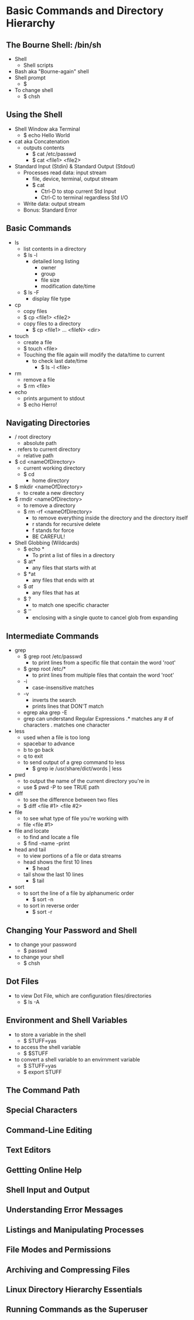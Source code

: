# Basic Commands and Directory Hierarchy

## The Bourne Shell: /bin/sh
- Shell
    - Shell scripts
- Bash aka "Bourne-again" shell
- Shell prompt
    - $
- To change shell
    - $ chsh

## Using the Shell
- Shell Window aka Terminal
    - $ echo Hello World
- cat aka Concatenation
    - outputs contents
        - $ cat /etc/passwd
        - $ cat \<file1> \<file2>
- Standard Input (Stdin) & Standard Output (Stdout)
    - Processes read data: input stream
        - file, device, terminal, output stream
        - $ cat
            - Ctrl-D to stop current Std Input
            - Ctrl-C to terminal regardless Std I/O
    - Write data: output stream
    - Bonus: Standard Error

## Basic Commands
- ls
    - list contents in a directory
    - $ ls -l
        - detailed long listing
            - owner
            - group
            - file size
            - modification date/time
    - $ ls -F
        - display file type
- cp
    - copy files
    - $ cp \<file1> \<file2>
    - copy files to a directory
        - $ cp \<file1> ... \<fileN> \<dir>
- touch
    - create a file
    - $ touch \<file>
    - Touching the file again will modify the data/time to current
        - to check last date/time
            - $ ls -l \<file> 
- rm
    - remove a file
    - $ rm \<file>
- echo
    - prints argument to stdout
    - $ echo Herro!

## Navigating Directories
- / root directory
    - absolute path
- . refers to current directory
    - relative path
- $ cd \<nameOfDirectory>
    - current working directory
    - $ cd
        - home directory
- $ mkdir \<nameOfDirectory>
    - to create a new directory
- $ rmdir \<nameOfDirectory>
    - to remove a directory
    - $ rm -rf \<nameOfDirectory>
        - to remove everything inside the directory and the directory itself
        - r stands for recursive delete
        - f stands for force
        - BE CAREFUL!
- Shell Globbing (Wildcards)
    - $ echo *
        - To print a list of files in a directory    
    - $ at*
        - any files that starts with at
    - $ *at
        - any files that ends with at
    - $ *at*
        - any files that has at
    - $ ?
        - to match one specific character
    - $ ''
        - enclosing with a single quote to cancel glob from expanding

## Intermediate Commands
- grep
    - $ grep root /etc/passwd
        - to print lines from a specific file that contain the word 'root'
    - $ grep root /etc/*
        - to print lines from multiple files that contain the word 'root'
    - -i
        - case-insensitive matches
    - -v
        - inverts the search
        - prints lines that DON'T match
    - egrep aka grep -E
    - grep can understand Regular Expressions
        .* matches any # of characters
        . matches one character
- less
    - used when a file is too long
    - spacebar to advance
    - b to go back
    - q to exit
    - to send output of a grep command to less
        - $ grep ie /usr/share/dict/words | less
- pwd
    - to output the name of the current directory you're in
    - use $ pwd -P to see TRUE path
- diff
    - to see the difference between two files
    - $ diff <file #1> <file #2>
- file
    - to see what type of file you're working with
    - file <file #1>
- file and locate
    - to find and locate a file 
    - $ find <name of directory> -name <name of file> -print
- head and tail
    - to view portions of a file or data streams
    - head shows the first 10 lines
         - $ head <name of file>
    - tail show the last 10 lines
        - $ tail <name of file>
- sort
    - to sort the line of a file by alphanumeric order
        - $ sort <name of file> -n 
    - to sort in reverse order
        - $ sort <name of file> -r

## Changing Your Password and Shell
- to change your password
    - $ passwd
- to change your shell
    - $ chsh

## Dot Files
- to view Dot File, which are configuration files/directories
    - $ ls -A

## Environment and Shell Variables
- to store a variable in the shell
    - $ STUFF=yas
- to access the shell variable
    - $ $STUFF
- to convert a shell variable to an envirnment variable
    - $ STUFF=yas
    - $ export STUFF

## The Command Path

## Special Characters

## Command-Line Editing

## Text Editors

## Gettting Online Help

## Shell Input and Output

## Understanding Error Messages

## Listings and Manipulating Processes

## File Modes and Permissions

## Archiving and Compressing Files

## Linux Directory Hierarchy Essentials

## Running Commands as the Superuser
